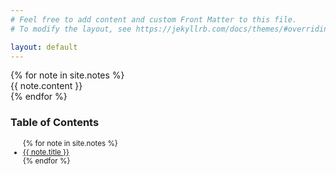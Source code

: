 ```yaml
---
# Feel free to add content and custom Front Matter to this file.
# To modify the layout, see https://jekyllrb.com/docs/themes/#overriding-theme-defaults

layout: default
---
```


<div class="container">
    <div class="notes">
    {% for note in site.notes %}
        <div class="note"  id="{{ note.index }}">
        <!-- <a href="#{{ note.index }}" id="{{ note.index }}">·</a> -->
        {{ note.content }}
        </div>  
    {% endfor %}
    </div>
    <div class="toc">
        <h3> Table of Contents </h3>
        <ul style="font-size: smaller;">
        {% for note in site.notes %}
            <li>
                <a href="#{{ note.index }}" class="{{ note.status }}">{{ note.title }}</a>
            </li>
        {% endfor %}
        </ul>
    </div>
</div>